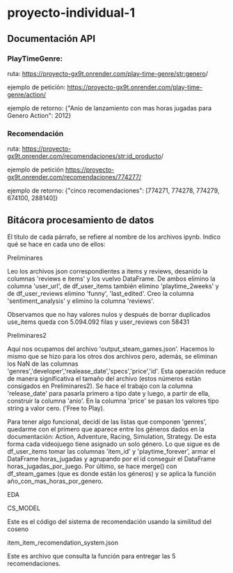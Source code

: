 # proyecto-individual-1

## Documentación API

### PlayTimeGenre:

ruta: https://proyecto-gx9t.onrender.com/play-time-genre/<str:genero>/

ejemplo de petición: https://proyecto-gx9t.onrender.com/play-time-genre/action/

ejemplo de retorno: {"Anio de lanzamiento con mas horas jugadas para Genero Action": 2012}

### Recomendación 

ruta: https://proyecto-gx9t.onrender.com/recomendaciones/<str:id_producto>/

ejemplo de petición https://proyecto-gx9t.onrender.com/recomendaciones/774277/

ejemplo de retorno: {"cinco recomendaciones": [774271, 774278, 774279, 674100, 288140]}

## Bitácora procesamiento de datos

El título de cada párrafo, se refiere al nombre de los archivos ipynb.  Indico qué se hace en cada uno de ellos:

Preliminares

Leo los archivos json correspondientes a items y reviews, desanido la columnas 'reviews e items' y   los vuelvo DataFrame.  De ambos elimino la columna 'user_url', de df_user_items también elimino 'playtime_2weeks' y de df_user_reviews elimino 'funny', 'last_edited'.  Creo la columna 'sentiment_analysis' y elimino la columna 'reviews'.

Observamos que no hay valores nulos y después de borrar duplicados use_items queda con 5.094.092 filas y user_reviews con 58431

Preliminares2

Aquí nos ocupamos del archivo 'output_steam_games.json'.  Hacemos lo mismo que se hizo para los otros dos archivos pero, además, se eliminan
los NaN de las columnas 'genres','developer','realease_date','specs','price','id'.  Esta operación reduce de manera significativa el tamaño
del archivo (estos números están consigados en Preliminares2). Se hace el trabajo con la columna 'release_date' para pasarla primero a tipo date
y luego, a partir de ella, construir la columna 'anio'.  En la columna 'price' se pasan los valores tipo string a valor cero. ('Free to Play).

Para tener algo funcional, decidí de las listas que componen 'genres', quedarme con el primero que aparece entre los géneros dados en la 
documentación: Action, Adventure, Racing, Simulation, Strategy.  De esta forma cada videojuego tiene asignado un solo género.  Lo que sigue es de  df_user_items  tomar las columnas 'item_id' y 'playtime_forever', armar el DataFrame horas_jugadas y agrupando por el id conseguir el DataFrame horas_jugadas_por_juego.  Por último, se hace merge() con df_steam_games (que es donde están los géneros) y se aplica la función
año_con_mas_horas_por_genero.

EDA

CS_MODEL

Este es el código del sistema de recomendación usando la similitud del coseno

item_item_recomendation_system.json

Este es archivo que consulta la función para entregar las 5 recomendaciones.